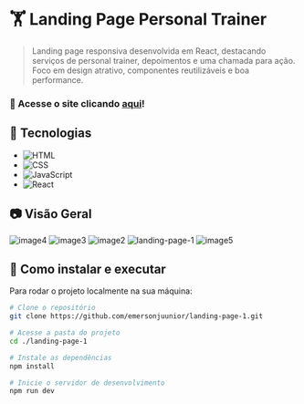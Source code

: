 # 🏋️ Landing Page Personal Trainer  

> Landing page responsiva desenvolvida em React, destacando serviços de personal trainer, depoimentos e uma chamada para ação. Foco em design atrativo, componentes reutilizáveis e boa performance.  

### 🔗 Acesse o site clicando **[aqui](https://emersonjuunior.github.io/landing-page-1/)**!  

## 🚀 Tecnologias  
- ![HTML](https://img.shields.io/badge/HTML5-E34F26?style=for-the-badge&logo=html5&logoColor=white)  
- ![CSS](https://img.shields.io/badge/CSS3-1572B6?style=for-the-badge&logo=css3&logoColor=white)  
- ![JavaScript](https://img.shields.io/badge/JavaScript-F7DF1E?style=for-the-badge&logo=javascript&logoColor=black)  
- ![React](https://img.shields.io/badge/React-61DAFB?style=for-the-badge&logo=react&logoColor=black)  

## 📷 Visão Geral  
![image4](https://github.com/user-attachments/assets/79cc08e4-5e93-4d46-bbeb-8983cc375725)
![image3](https://github.com/user-attachments/assets/5d3e841e-e9a4-4edd-90ec-9b5e5352a5a9)
![image2](https://github.com/user-attachments/assets/04e7576d-d30d-4fb4-a22b-30aa57e470f9)
![landing-page-1](https://github.com/user-attachments/assets/eada664b-8c76-41e5-9ac5-59db4b4c7be0)
![image5](https://github.com/user-attachments/assets/e774b1d4-087b-4146-bf44-fa56b8df2847)


## 📂 Como instalar e executar  

Para rodar o projeto localmente na sua máquina:  
```bash
# Clone o repositório
git clone https://github.com/emersonjuunior/landing-page-1.git

# Acesse a pasta do projeto
cd ./landing-page-1

# Instale as dependências
npm install

# Inicie o servidor de desenvolvimento
npm run dev
